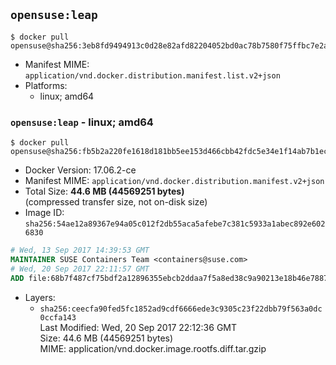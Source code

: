 ## `opensuse:leap`

```console
$ docker pull opensuse@sha256:3eb8fd9494913c0d28e82afd82204052bd0ac78b7580f75ffbc7e2af480d3dd1
```

-	Manifest MIME: `application/vnd.docker.distribution.manifest.list.v2+json`
-	Platforms:
	-	linux; amd64

### `opensuse:leap` - linux; amd64

```console
$ docker pull opensuse@sha256:fb5b2a220fe1618d181bb5ee153d466cbb42fdc5e34e1f14ab7b1ecfe7f472a5
```

-	Docker Version: 17.06.2-ce
-	Manifest MIME: `application/vnd.docker.distribution.manifest.v2+json`
-	Total Size: **44.6 MB (44569251 bytes)**  
	(compressed transfer size, not on-disk size)
-	Image ID: `sha256:54ae12a89367e94a05c012f2db55aca5afebe7c381c5933a1abec892e6026830`

```dockerfile
# Wed, 13 Sep 2017 14:39:53 GMT
MAINTAINER SUSE Containers Team <containers@suse.com>
# Wed, 20 Sep 2017 22:11:57 GMT
ADD file:68b7f487cf75bdf2a12896355ebcb2ddaa7f5a8ed38c9a90213e18b46e788722 in / 
```

-	Layers:
	-	`sha256:ceecfa90fed5fc1852ad9cdf6666ede3c9305c23f22dbb79f563a0dc0ccfa143`  
		Last Modified: Wed, 20 Sep 2017 22:12:36 GMT  
		Size: 44.6 MB (44569251 bytes)  
		MIME: application/vnd.docker.image.rootfs.diff.tar.gzip
